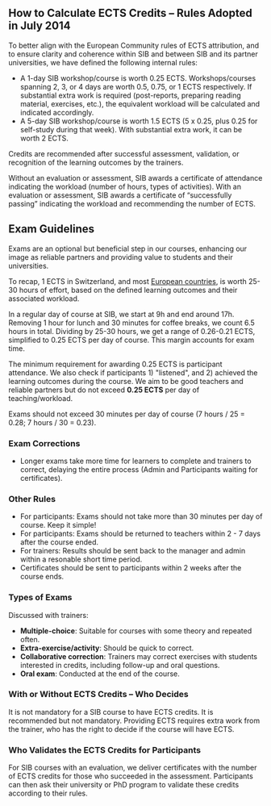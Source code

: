 ## How to Calculate ECTS Credits – Rules Adopted in July 2014

To better align with the European Community rules of ECTS attribution, and to ensure clarity and coherence within SIB and between SIB and its partner universities, we have defined the following internal rules:

- A 1-day SIB workshop/course is worth 0.25 ECTS. Workshops/courses spanning 2, 3, or 4 days are worth 0.5, 0.75, or 1 ECTS respectively. If substantial extra work is required (post-reports, preparing reading material, exercises, etc.), the equivalent workload will be calculated and indicated accordingly.
- A 5-day SIB workshop/course is worth 1.5 ECTS (5 x 0.25, plus 0.25 for self-study during that week). With substantial extra work, it can be worth 2 ECTS.

Credits are recommended after successful assessment, validation, or recognition of the learning outcomes by the trainers.

Without an evaluation or assessment, SIB awards a certificate of attendance indicating the workload (number of hours, types of activities). With an evaluation or assessment, SIB awards a certificate of “successfully passing” indicating the workload and recommending the number of ECTS.

## Exam Guidelines

Exams are an optional but beneficial step in our courses, enhancing our image as reliable partners and providing value to students and their universities.

To recap, 1 ECTS in Switzerland, and most [European countries](https://en.wikipedia.org/wiki/European_Credit_Transfer_and_Accumulation_System), is worth 25-30 hours of effort, based on the defined learning outcomes and their associated workload.

In a regular day of course at SIB, we start at 9h and end around 17h. Removing 1 hour for lunch and 30 minutes for coffee breaks, we count 6.5 hours in total. Dividing by 25-30 hours, we get a range of 0.26-0.21 ECTS, simplified to 0.25 ECTS per day of course. This margin accounts for exam time.

The minimum requirement for awarding 0.25 ECTS is participant attendance. We also check if participants 1) "listened", and 2) achieved the learning outcomes during the course. We aim to be good teachers and reliable partners but do not exceed **0.25 ECTS** per day of teaching/workload.

Exams should not exceed 30 minutes per day of course (7 hours / 25 = 0.28; 7 hours / 30 = 0.23).

### Exam Corrections

- Longer exams take more time for learners to complete and trainers to correct, delaying the entire process (Admin and Participants waiting for certificates).

### Other Rules

- For participants: Exams should not take more than 30 minutes per day of course. Keep it simple!
- For participants: Exams should be returned to teachers within 2 - 7 days after the course ended.
- For trainers: Results should be sent back to the manager and admin within a resonable short time period.
- Certificates should be sent to participants within 2 weeks after the course ends.

### Types of Exams

Discussed with trainers:

- **Multiple-choice**: Suitable for courses with some theory and repeated often.
- **Extra-exercise/activity**: Should be quick to correct.
- **Collaborative correction**: Trainers may correct exercises with students interested in credits, including follow-up and oral questions.
- **Oral exam**: Conducted at the end of the course.

### With or Without ECTS Credits – Who Decides
It is not mandatory for a SIB course to have ECTS credits. It is recommended but not mandatory. Providing ECTS requires extra work from the trainer, who has the right to decide if the course will have ECTS.

### Who Validates the ECTS Credits for Participants

For SIB courses with an evaluation, we deliver certificates with the number of ECTS credits for those who succeeded in the assessment. Participants can then ask their university or PhD program to validate these credits according to their rules.
